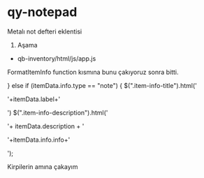 # qy-notepad
Metalı not defteri eklentisi


1. Aşama
- qb-inventory/html/js/app.js

FormatItemInfo function kısmına bunu çakıyoruz sonra bitti.
 
  } else if (itemData.info.type == "note") {
     $(".item-info-title").html('<p>'+itemData.label+'</p>')
     $(".item-info-description").html('<p>'+ itemData.description + '</p><p>'+itemData.info.info+'</p>');


Kirpilerin amına çakayım
